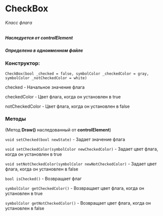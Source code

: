 # CheckBox
###### Класс флага
##### Наследуется от controlElement
##### Определено в одноименном файле


### Конструктор:

`CheckBox(bool _checked = false, symbolColor _checkedColor = gray, symbolColor _notCheckedColor = white)`

checked - Начальное значение флага

checkedColor - Цвет флага, когда он установлен в true

notCheckedColor - Цвет флага, когда он установлен в false


### Методы

(Метод **Draw()** наследованный от **controlElement**)

`void setChecked(bool newState)` - Задает значение флага

`void setCheckedColor(symbolColor newCheckedColor)` - Задает цвет флага, когда он установлен в true

`void setNotCheckedColor(symbolColor newNotCheckedColor)` - Задает цвет флага, когда он установлен в false

`bool isChecked()` - Возвращает флаг

`symbolColor getCheckedColor()` - Возвращает цвет флага, когда он установлен в true

`symbolColor getNotCheckedColor()` - Возвращает цвет флага, когда он установлен в false